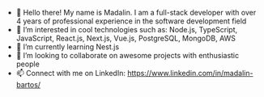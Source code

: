 - 👋 Hello there! My name is Madalin. I am a full-stack developer with over 4 years of professional experience in the software development field
- 👀 I’m interested in cool technologies such as: Node.js, TypeScript, JavaScript, React.js, Next.js, Vue.js, PostgreSQL, MongoDB, AWS
- 🌱 I’m currently learning Nest.js
- 💞️ I’m looking to collaborate on awesome projects with enthusiastic people
- 📫 Connect with me on LinkedIn: https://www.linkedin.com/in/madalin-bartos/

<!---
madalinbartos/madalinbartos is a ✨ special ✨ repository because its `README.md` (this file) appears on your GitHub profile.
You can click the Preview link to take a look at your changes.
--->
